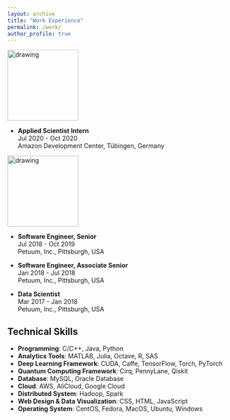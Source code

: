 ```yaml
---
layout: archive
title: "Work Experience"
permalink: /work/
author_profile: true
---
```

<a href="https://www.amazon.com/"><img src="https://eveningdong.github.io/images/amazon.png" alt="drawing" width="160px"/></a>  
* **Applied Scientist Intern**  
  Jul 2020 - Oct 2020  
  Amazon Development Center, Tübingen, Germany  

<a href="https://www.petuum.com/"><img src="https://eveningdong.github.io/images/petuum.jpg" alt="drawing" width="160px"/></a>  
* **Software Engineer, Senior**  
  Jul 2018 - Oct 2019  
  Petuum, Inc., Pittsburgh, USA  

* **Software Engineer, Associate Senior**  
  Jan 2018 - Jul 2018  
  Petuum, Inc., Pittsburgh, USA  

* **Data Scientist**  
  Mar 2017 - Jan 2018  
  Petuum, Inc., Pittsburgh, USA  

## Technical Skills  
* **Programming**: C/C++, Java, Python  
* **Analytics Tools**: MATLAB, Julia, Octave, R, SAS  
* **Deep Learning Framework**: CUDA, Caffe, TensorFlow, Torch, PyTorch  
* **Quantum Computing Framework**: Cirq, PennyLane, Qiskit  
* **Database**: MySQL, Oracle Database  
* **Cloud**: AWS, AliCloud, Google Cloud  
* **Distributed System**: Hadoop, Spark  
* **Web Design & Data Visualization**: CSS, HTML, JavaScript  
* **Operating System**: CentOS, Fedora, MacOS, Ubuntu, Windows  

